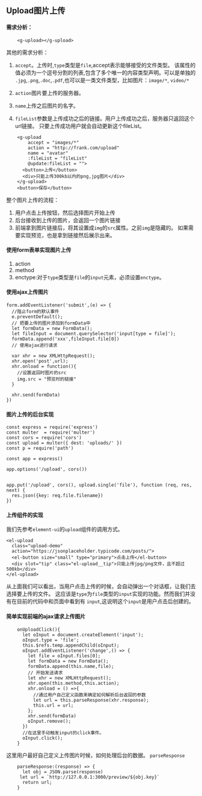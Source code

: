 ## Upload图片上传

#### 需求分析：
```
    <g-upload></g-upload>
```
其他的需求分析：
1. `accept`。上传时,`type`类型是`file`,accept表示能够接受的文件类型。
该属性的值必须为一个逗号分割的列表,包含了多个唯一的内容类型声明。可以是单独的
`.jpg`,`.png`,`.doc`,`.pdf`,也可以是一类文件类型，比如图片：`image/*`,
`video/*`

2. `action`图片要上传的服务器。

3. `name`上传之后图片的名字。

4. `fileList`参数是上传成功之后的链接。用户上传成功之后，服务器只返回这个url链接。
只要上传成功用户就会自动更新这个fileList。

```
    <g-upload
        accept = "images/*"
        action = "http://frank.com/upload"
        name = "avatar"
        :fileList = "fileList"
        @update:fileList = "">
      <button>上传</button>
      <div>只能上传300kb以内的png,jpg图片</div>
    </g-upload>
    <button>保存</button>
```

整个图片上传的流程：
1. 用户点击上传按钮，然后选择图片开始上传
2. 后台接收到上传的图片，会返回一个图片链接
3. 前端拿到图片链接后，将其设置成`img`的`src`属性。之前`img`是隐藏的。
   如果需要实现预览，也是拿到链接然后展示出来。



#### 使用form表单实现图片上传
1. action
2. method
3. enctype:对于`type`类型是`file`的`input`元素，必须设置`enctype`。



#### 使用ajax上传图片
```
form.addEventListener('submit',(e) => {
  //阻止form的默认事件
  e.preventDefault();
  // 把要上传的图片添加到formData中
  let formData = new FormData();
  let fileInput = document.querySelector('input[type = file]');
  formData.append('xxx',fileInput.file[0])
  // 使用ajax进行请求

  var xhr = new XMLHttpRequest();
  xhr.open('post',url);
  xhr.onload = function(){
    //设置返回时图片的src
    img.src = "预览时的链接"
  }

  xhr.send(formData)
})

```



#### 图片上传的后台实现
```
const express = require('express')
const multer  = require('multer')
const cors = require('cors')
const upload = multer({ dest: 'uploads/' })
const p = require('path')

const app = express()

app.options('/upload', cors())


app.put('/upload', cors(), upload.single('file'), function (req, res, next) {
  res.json({key: req.file.filename})
})
```


#### 上传组件的实现
我们先参考`element-ui`的`upload`组件的调用方式。
```
<el-upload
  class="upload-demo"
  action="https://jsonplaceholder.typicode.com/posts/">
  <el-button size="small" type="primary">点击上传</el-button>
  <div slot="tip" class="el-upload__tip">只能上传jpg/png文件，且不超过500kb</div>
</el-upload>
```
从上面我们可以看出，当用户点击上传的时候，会自动弹出一个对话框，让我们去选择要上传的文件。
这应该是`type`为`file`类型的`input`实现的功能。然而我们并没有在目前的代码中和页面中看到有
`input`,这说明这个`input`是用户点击后创建的。


#### 简单实现前端的ajax请求上传图片

```
    onUploadClick(){
      let oInput = document.createElement('input');
      oInput.type = 'file';
      this.$refs.temp.appendChild(oInput);
      oInput.addEventListener('change',() => {
        let file = oInput.files[0];
        let formData = new FormData();
        formData.append(this.name,file);
        // 开始发送请求
        let xhr = new XMLHttpRequest();
        xhr.open(this.method,this.action);
        xhr.onload = () =>{
          //通过用户自己定义函数来确定如何解析后台返回的参数
          let url = this.parseResponse(xhr.response);
          this.url = url;
        };
        xhr.send(formData)
        oInput.remove();
      })
      //在这里手动触发input的click事件。
      oInput.click();
    }

```

这里用户最好自己定义上传图片时候，如何处理后台的数据。
`parseResponse`
```
    parseResponse:(response) => {
      let obj = JSON.parse(response)
     let url = `http://127.0.0.1:3000/preview/${obj.key}`
      return url;
    }
```
